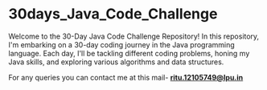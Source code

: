 # 30days_Java_Code_Challenge
Welcome to the 30-Day Java Code Challenge Repository!  In this repository, I'm embarking on a 30-day coding journey in the Java programming language. Each day, I'll be tackling different coding problems, honing my Java skills, and exploring various algorithms and data structures.

For any queries you can contact me at this mail- **ritu.12105749@lpu.in**
